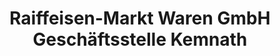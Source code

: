 ---
title: "Raiffeisen-Markt Waren GmbH Geschäftsstelle Kemnath"
url: /kemnath/raiffeisen-markt-waren-gmbh-geschaeftsstelle-kemnath/
shop: Baumarkt
---